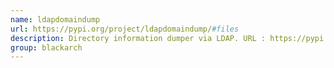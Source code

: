 ```yaml
---
name: ldapdomaindump
url: https://pypi.org/project/ldapdomaindump/#files
description: Directory information dumper via LDAP. URL : https://pypi.org/project/ldapdomaindump/#files Groups : blackarch blackarch-scanner blackarch-networking
group: blackarch
---
```


